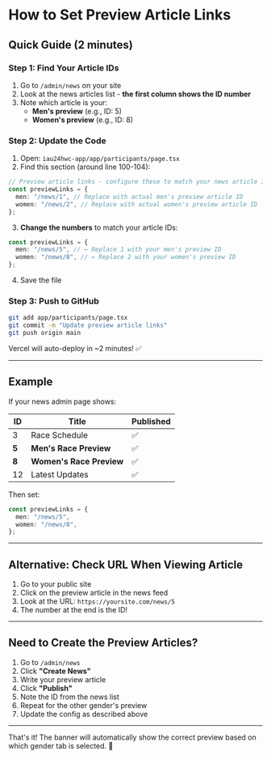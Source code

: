 # How to Set Preview Article Links

## Quick Guide (2 minutes)

### Step 1: Find Your Article IDs

1. Go to `/admin/news` on your site
2. Look at the news articles list - **the first column shows the ID number**
3. Note which article is your:
   - **Men's preview** (e.g., ID: 5)
   - **Women's preview** (e.g., ID: 8)

### Step 2: Update the Code

1. Open: `iau24hwc-app/app/participants/page.tsx`
2. Find this section (around line 100-104):

```typescript
// Preview article links - configure these to match your news article IDs
const previewLinks = {
  men: "/news/1", // Replace with actual men's preview article ID
  women: "/news/2", // Replace with actual women's preview article ID
};
```

3. **Change the numbers** to match your article IDs:

```typescript
const previewLinks = {
  men: "/news/5", // ← Replace 1 with your men's preview ID
  women: "/news/8", // ← Replace 2 with your women's preview ID
};
```

4. Save the file

### Step 3: Push to GitHub

```bash
git add app/participants/page.tsx
git commit -m "Update preview article links"
git push origin main
```

Vercel will auto-deploy in ~2 minutes! ✅

---

## Example

If your news admin page shows:

| ID    | Title                    | Published |
| ----- | ------------------------ | --------- |
| 3     | Race Schedule            | ✅        |
| **5** | **Men's Race Preview**   | ✅        |
| **8** | **Women's Race Preview** | ✅        |
| 12    | Latest Updates           | ✅        |

Then set:

```typescript
const previewLinks = {
  men: "/news/5",
  women: "/news/8",
};
```

---

## Alternative: Check URL When Viewing Article

1. Go to your public site
2. Click on the preview article in the news feed
3. Look at the URL: `https://yoursite.com/news/5`
4. The number at the end is the ID!

---

## Need to Create the Preview Articles?

1. Go to `/admin/news`
2. Click **"Create News"**
3. Write your preview article
4. Click **"Publish"**
5. Note the ID from the news list
6. Repeat for the other gender's preview
7. Update the config as described above

---

That's it! The banner will automatically show the correct preview based on which gender tab is selected. 🎯









